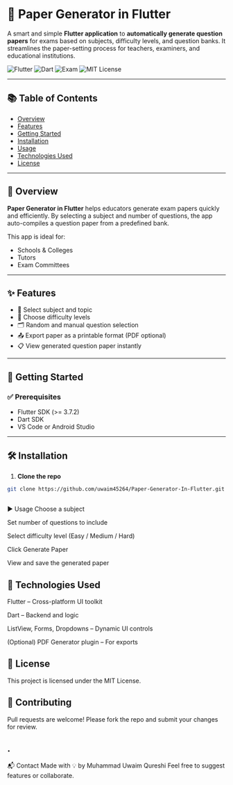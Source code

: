# 📝 Paper Generator in Flutter

A smart and simple **Flutter application** to **automatically generate question papers** for exams based on subjects, difficulty levels, and question banks. It streamlines the paper-setting process for teachers, examiners, and educational institutions.

![Flutter](https://img.shields.io/badge/Flutter-02569B?style=for-the-badge&logo=flutter&logoColor=white)
![Dart](https://img.shields.io/badge/Dart-0175C2?style=for-the-badge&logo=dart&logoColor=white)
![Exam](https://img.shields.io/badge/Exam%20Tool-Automation-blue?style=for-the-badge)
![MIT License](https://img.shields.io/github/license/uwaim45264/Paper-Generator-In-Flutter?style=for-the-badge)

---

## 📚 Table of Contents

- [Overview](#overview)
- [Features](#features)
- [Getting Started](#getting-started)
- [Installation](#installation)
- [Usage](#usage)
- [Technologies Used](#technologies-used)
- [License](#license)

---

## 🧠 Overview

**Paper Generator in Flutter** helps educators generate exam papers quickly and efficiently. By selecting a subject and number of questions, the app auto-compiles a question paper from a predefined bank.

This app is ideal for:
- Schools & Colleges
- Tutors
- Exam Committees

---

## ✨ Features

- 📘 Select subject and topic
- 🧠 Choose difficulty levels
- 🗂️ Random and manual question selection
- 📤 Export paper as a printable format (PDF optional)
- 📋 View generated question paper instantly

---

## 🚀 Getting Started

### ✅ Prerequisites

- Flutter SDK (>= 3.7.2)
- Dart SDK
- VS Code or Android Studio

---

## 🛠 Installation

1. **Clone the repo**
```bash
git clone https://github.com/uwaim45264/Paper-Generator-In-Flutter.git
```
## 
▶️ Usage
Choose a subject

Set number of questions to include

Select difficulty level (Easy / Medium / Hard)

Click Generate Paper

View and save the generated paper

## 🧰 Technologies Used
Flutter – Cross-platform UI toolkit

Dart – Backend and logic

ListView, Forms, Dropdowns – Dynamic UI controls

(Optional) PDF Generator plugin – For exports

## 📄 License
This project is licensed under the MIT License.

## 🤝 Contributing
Pull requests are welcome! Please fork the repo and submit your changes for review.

## .

📬 Contact
Made with 💡 by Muhammad Uwaim Qureshi
Feel free to suggest features or collaborate.

